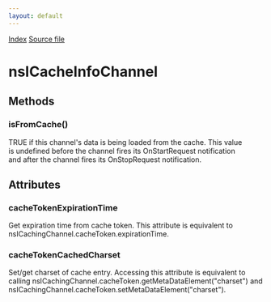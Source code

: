 ```yaml
---
layout: default
---
```

<div id='links'><a href="../index.html">Index</a>
<a href="http://dxr.mozilla.org/mozilla-central/source/netwerk/base/public/nsICacheInfoChannel.idl">Source file</a>
</div>

# nsICacheInfoChannel #

## Methods ##

### isFromCache() ###
  
TRUE if this channel's data is being loaded from the cache.  This value  
is undefined before the channel fires its OnStartRequest notification  
and after the channel fires its OnStopRequest notification.  
  

## Attributes ##

### cacheTokenExpirationTime ###
  
Get expiration time from cache token. This attribute is equivalent to  
nsICachingChannel.cacheToken.expirationTime.  
  

### cacheTokenCachedCharset ###
  
Set/get charset of cache entry. Accessing this attribute is equivalent to  
calling nsICachingChannel.cacheToken.getMetaDataElement("charset") and  
nsICachingChannel.cacheToken.setMetaDataElement("charset").  
  
